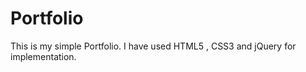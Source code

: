 # Portfolio
This is my simple Portfolio.
I have used  HTML5 , CSS3 and jQuery  for implementation.

